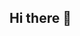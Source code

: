 ## Hi there 👋

<!--
**kiwikales/kiwikales** is a ✨ _special_ ✨ repository because its `README.md` (this file) appears on your GitHub profile.

# 👋 Hi, I’m Keli  

🎓 Computer Engineering @ UofT | AI Minor  
💻 Python • C++ • Verilog • PyTorch  
🔬 Interested in AI, software engineering, and embedded systems  

## 🚀 Projects
- 🧠 **Skin Cancer Classifier**: CNN ensemble in PyTorch, 85% accuracy  
- 🗺️ **C++ Map Application**: Real-time pathfinding and rendering  
- 🎮 **FPGA Arcade Game**: Verilog + VGA, real-time 2-player game  

## 📫 Connect with me
- [LinkedIn](https://linkedin.com/in/keli-chen)  
- [Email](mailto:keli.chen@mail.utoronto.ca)  
